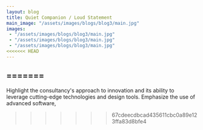```yaml
---
layout: blog
title: Quiet Companion / Loud Statement
main_image: "/assets/images/blogs/blog3/main.jpg"
images:
 - "/assets/images/blogs/blog3/main.jpg"
 - "/assets/images/blogs/blog3/main.jpg"
 - "/assets/images/blogs/blog3/main.jpg"
<<<<<<< HEAD
---
```

=======
---

Highlight the consultancy's approach to innovation and its ability to leverage cutting-edge technologies and design tools. Emphasize the use of advanced software,
>>>>>>> 67cdeecdbcad435611cbc0a89e123ffa83d8bfe4
